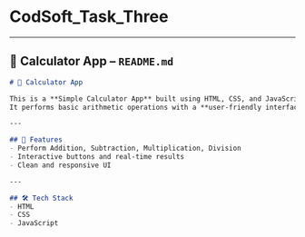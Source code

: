 # CodSoft_Task_Three


---

## 🧮 Calculator App – `README.md`  

```markdown
# 🧮 Calculator App

This is a **Simple Calculator App** built using HTML, CSS, and JavaScript.  
It performs basic arithmetic operations with a **user-friendly interface**.

---

## 📌 Features
- Perform Addition, Subtraction, Multiplication, Division  
- Interactive buttons and real-time results  
- Clean and responsive UI  

---

## 🛠️ Tech Stack
- HTML  
- CSS  
- JavaScript  
